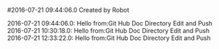 #2016-07-21 09:44:06.0 Created by Robot

2016-07-21 09:44:06.0: Hello from:Git Hub Doc Directory Edit and Push
2016-07-21 10:30:18.0: Hello from:Git Hub Doc Directory Edit and Push
2016-07-21 12:33:22.0: Hello from:Git Hub Doc Directory Edit and Push
